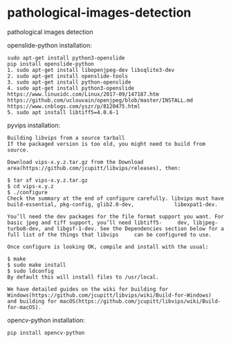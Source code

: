 # pathological-images-detection
pathological images detection


openslide-python installation:

    sudo apt-get install python3-openslide
    pip install openslide-python
    1. sudo apt-get install libopenjpeg-dev libsqlite3-dev 
    2. sudo apt-get install openslide-tools 
    3. sudo apt-get install python-openslide 
    4. sudo apt-get install python3-openslide
    https://www.linuxidc.com/Linux/2017-09/147187.htm
    https://github.com/uclouvain/openjpeg/blob/master/INSTALL.md
    https://www.cnblogs.com/yszr/p/8120475.html
    5. sudo apt install libtiff5=4.0.6-1

  
pyvips installation:

    Building libvips from a source tarball
    If the packaged version is too old, you might need to build from source.

    Download vips-x.y.z.tar.gz from the Download area(https://github.com/jcupitt/libvips/releases), then:

    $ tar xf vips-x.y.z.tar.gz
    $ cd vips-x.y.z
    $ ./configure
    Check the summary at the end of configure carefully. libvips must have build-essential, pkg-config, glib2.0-dev,             libexpat1-dev.

    You’ll need the dev packages for the file format support you want. For basic jpeg and tiff support, you’ll need libtiff5-     dev, libjpeg-turbo8-dev, and libgsf-1-dev. See the Dependencies section below for a full list of the things that libvips     can be configured to use.

    Once configure is looking OK, compile and install with the usual:

    $ make
    $ sudo make install
    $ sudo ldconfig
    By default this will install files to /usr/local.

    We have detailed guides on the wiki for building for Windows(https://github.com/jcupitt/libvips/wiki/Build-for-Windows)       and building for macOS(https://github.com/jcupitt/libvips/wiki/Build-for-macOS).
  
  
opencv-python installation:

    pip install opencv-python
  

